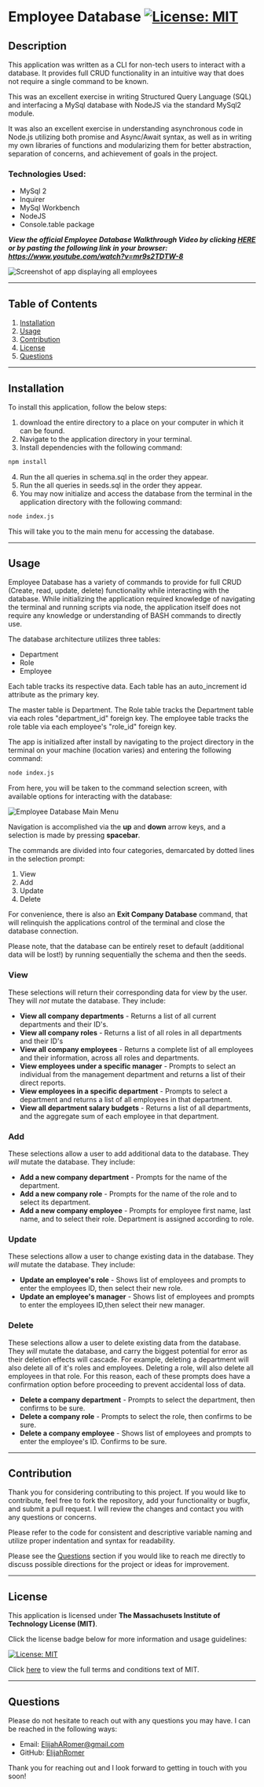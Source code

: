 # Employee Database [![License: MIT](https://img.shields.io/badge/License-MIT-yellow.svg "Click for more information on the Massachusets Institute of Technology License (MIT)")](https://opensource.org/licenses/MIT)
  
  ## Description
  This application was written as a CLI for non-tech users to interact with a database. It provides full CRUD functionality in an intuitive way that does not require a single command to be known. 
  
  This was an excellent exercise in writing Structured Query Language (SQL) and interfacing a MySql database with NodeJS via the standard MySql2 module.
  
  It was also an excellent exercise in understanding asynchronous code in Node.js utilizing both promise and Async/Await syntax, as well as in writing my own libraries of functions and modularizing them for better abstraction, separation of concerns, and achievement of goals in the project.

### Technologies Used:
* MySql 2
* Inquirer
* MySql Workbench
* NodeJS
* Console.table package

_**View the official Employee Database Walkthrough Video by clicking [HERE](https://www.youtube.com/watch?v=mr9s2TDTW-8) or by pasting the following link in your browser: https://www.youtube.com/watch?v=mr9s2TDTW-8**_
  
![Screenshot of app displaying all employees](Assets/Screenshot.jpg "Employee Database displaying all employees")

  ---
  ## Table of Contents
  1. [Installation](#installation)
  1. [Usage](#usage)
  1. [Contribution](#contribution)
  1. [License](#license)
  1. [Questions](#questions)

  ---
  
  ## Installation
    
To install this application, follow the below steps:


1. download the entire directory to a place on your computer in which it can be found.
2. Navigate to the application directory in your terminal.
3. Install dependencies with the following command:

```bash
npm install
```

4. Run the all queries in schema.sql in the order they appear.
5. Run the all queries in seeds.sql in the order they appear.
6. You may now initialize and access the database from the terminal in the application directory with the following command:

```bash
node index.js
```

This will take you to the main menu for accessing the database. 

---

## Usage
    
Employee Database has a variety of commands to provide for full CRUD (Create, read, update, delete) functionality while interacting with the database. While initializing the application required knowledge of navigating the terminal and running scripts via node, the application itself does not require any knowledge or understanding of BASH commands to directly use.

The database architecture utilizes three tables: 

* Department
* Role
* Employee

Each table tracks its respective data. Each table has an auto_increment id attribute as the primary key. 

The master table is Department. The Role table tracks the Department table via each roles "department_id" foreign key. 
The employee table tracks the role table via each employee's "role_id" foreign key. 

The app is initialized after install by navigating to the project directory in the terminal on your machine (location varies) and entering the following command:

```bash
node index.js
```

From here, you will be taken to the command selection screen, with available options for interacting with the database:

![Employee Database Main Menu](Assets/mainMenuScreenshot.jpg "Employee Database Main Menu")

Navigation is accomplished via the **up** and **down** arrow keys, and a selection is made by pressing **spacebar**.

The commands are divided into four categories, demarcated by dotted lines in the selection prompt:

1. View 
2. Add
3. Update
4. Delete

For convenience, there is also an **Exit Company Database** command, that will relinquish the applications control of the terminal and close the database connection.

Please note, that the database can be entirely reset to default (additional data will be lost!) by running sequentially the schema and then the seeds.

### View
These selections will return their corresponding data for view by the user. They will *not* mutate the database. They include:

* **View all company departments** - Returns a list of all current departments and their ID's.
* **View all company roles** - Returns a list of all roles in all departments and their ID's
* **View all company employees** - Returns a complete list of all employees and their information, across all roles and departments.
* **View employees under a specific manager** - Prompts to select an individual from the management department and returns a list of their direct reports.
* **View employees in a specific department** - Prompts to select a department and returns a list of all employees in that department.
* **View all department salary budgets** - Returns a list of all departments, and the aggregate sum of each employee in that department. 

### Add
These selections allow a user to add additional data to the database. They *will* mutate the database. They include:

* **Add a new company department** - Prompts for the name of the department.
* **Add a new company role** - Prompts for the name of the role and to select its department.
* **Add a new company employee** - Prompts for employee first name, last name, and to select their role. Department is assigned according to role.

### Update
These selections allow a user to change existing data in the database. They *will* mutate the database. They include:

* **Update an employee's role** - Shows list of employees and prompts to enter the employees ID, then select their new role.
* **Update an employee's manager** - Shows list of employees and prompts to enter the employees ID,then select their new manager.

### Delete
These selections allow a user to delete existing data from the database. They *will* mutate the database, and carry the biggest potential for error as their deletion effects will cascade. For example, deleting a department will also delete all of it's roles and employees. Deleting a role, will also delete all employees in that role. For this reason, each of these prompts does have a confirmation option before proceeding to prevent accidental loss of data.

* **Delete a company department** - Prompts to select the department, then confirms to be sure.
* **Delete a company role** - Prompts to select the role, then confirms to be sure. 
* **Delete a company employee** - Shows list of employees and prompts to enter the employee's ID. Confirms to be sure.

---

## Contribution
    
Thank you for considering contributing to this project. If you would like to contribute, feel free to fork the repository, add your functionality or bugfix, and submit a pull request. I will review the changes and contact you with any questions or concerns.

Please refer to the code for consistent and descriptive variable naming and utilize proper indentation and syntax for readability.

Please see the [Questions](#questions) section if you would like to reach me directly to discuss possible directions for the project or ideas for improvement.

---

## License
  
  This application is licensed under **The Massachusets Institute of Technology License (MIT)**.
  
  Click the license badge below for more information and usage guidelines:
  
  [![License: MIT](https://img.shields.io/badge/License-MIT-yellow.svg "Click for more information on the Massachusets Institute of Technology License (MIT)")](https://opensource.org/licenses/MIT)
  
  Click [here](https://www.mit.edu/~amini/LICENSE.md
  "MIT Full Terms and Conditions") to view the full terms and conditions text of MIT.
  
  ---
  
  ## Questions
  
Please do not hesitate to reach out with any questions you may have. I can be reached in the following ways:

* Email: [ElijahARomer@gmail.com](mailto:ElijahARomer@gmail.com)
* GitHub: [ElijahRomer](http://www.github.com/ElijahRomer)


Thank you for reaching out and I look forward to getting in touch with you soon!


